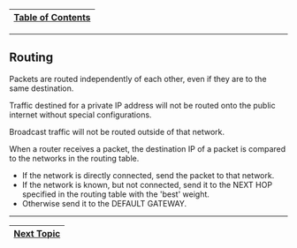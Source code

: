 |[Table of Contents](/00-Table-of-Contents.md)|
|---|

---

## Routing

Packets are routed independently of each other, even if they are to the same destination.

Traffic destined for a private IP address will not be routed onto the public internet without special configurations.

Broadcast traffic will not be routed outside of that network.

When a router receives a packet, the destination IP of a packet is compared to the networks in the routing table.

* If the network is directly connected, send the packet to that network.
* If the network is known, but not connected, send it to the NEXT HOP specified in the routing table with the 'best' weight.
* Otherwise send it to the DEFAULT GATEWAY.

---

|[Next Topic](/05-osi-layer-3/ipv4.md)|
|---|
